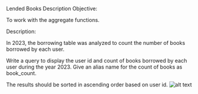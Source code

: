 Lended Books
Description
Objective:

To work with the aggregate functions.

Description:

In 2023, the borrowing table was analyzed to count the number of books borrowed by each user. 

Write a query to display the user id and count of books borrowed by each user during the year 2023. Give an alias name for the count of books as book_count.

The results should be sorted in ascending order based on user id.
![alt text](image.png)